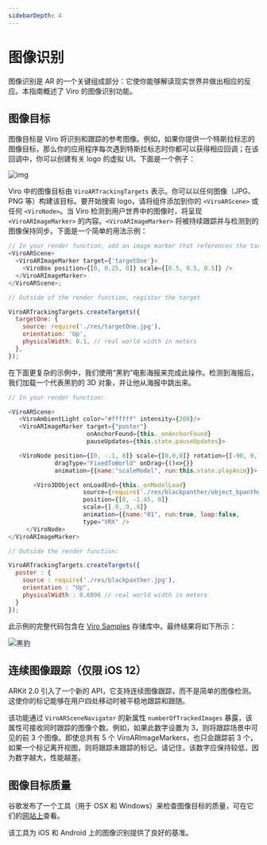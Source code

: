 ```yaml
---
sidebarDepth: 4
---
```


# 图像识别

图像识别是 AR 的一个关键组成部分：它使你能够解读现实世界并做出相应的反应。本指南概述了 Viro 的图像识别功能。

## 图像目标

图像目标是 Viro 将识别和跟踪的参考图像。例如，如果你提供一个特斯拉标志的图像目标，那么你的应用程序每次遇到特斯拉标志时你都可以获得相应回调；在该回调中，你可以创建有关 logo 的虚拟 UI。下面是一个例子：

![img](https://files.readme.io/3269a8e-viro_car_marker_demo.gif)

Viro 中的图像目标由 `ViroARTrackingTargets` 表示。你可以以任何图像（JPG、PNG 等）构建该目标。要开始搜索 logo，请将组件添加到你的 `<ViroARScene>` 或任何 `<ViroNode>`。当 Viro 检测到用户世界中的图像时，将呈现 `<ViroARImageMarker>` 的内容。`<ViroARImageMarker>` 将被持续跟踪并与检测到的图像保持同步。下面是一个简单的用法示例：

```js
// In your render function, add an image marker that references the target
<ViroARScene>
  <ViroARImageMarker target={'targetOne'}>
    <ViroBox position={[0, 0.25, 0]} scale={[0.5, 0.5, 0.5]} />
  </ViroARImageMarker>
</ViroARScene>;

// Outside of the render function, register the target

ViroARTrackingTargets.createTargets({
  targetOne: {
    source: require('./res/targetOne.jpg'),
    orientation: 'Up',
    physicalWidth: 0.1, // real world width in meters
  },
});
```

在下面更复杂的示例中，我们使用“黑豹”电影海报来完成此操作。检测到海报后，我们加载一个代表黑豹的 3D 对象，并让他从海报中跳出来。

```js
// In your render function:

<ViroARScene>
   <ViroAmbientLight color="#ffffff" intensity={200}/>
   <ViroARImageMarker target={"poster"}
                      onAnchorFound={this._onAnchorFound}
                      pauseUpdates={this.state.pauseUpdates}>

   <ViroNode position={[0, -.1, 0]} scale={[0,0,0]} rotation={[-90, 0, 0]}
             dragType="FixedToWorld" onDrag={()=>{}}
             animation={{name:"scaleModel", run:this.state.playAnim}}>

       <Viro3DObject onLoadEnd={this._onModelLoad}
                     source={require('./res/blackpanther/object_bpanther_anim.vrx')}
                     position={[0, -1.45, 0]}
                     scale={[.9,.9,.9]}
                     animation={{name:"01", run:true, loop:false,                                                 onFinish:this._onFinish}}
                     type="VRX" />
     </ViroNode>
</ViroARImageMarker>

// Outside the render function:

ViroARTrackingTargets.createTargets({
  poster : {
    source : require('./res/blackpanther.jpg'),
    orientation : "Up",
    physicalWidth : 0.6096 // real world width in meters
  }
});
```

此示例的完整代码包含在 [Viro Samples](https://github.com/viromedia/viro/tree/master/code-samples/js/ARPosterDemo) 存储库中。最终结果将如下所示：

![黑豹](https://files.readme.io/f56f163-viro_black_panther_marker_demo.gif)

## 连续图像跟踪（仅限 iOS 12）

ARKit 2.0 引入了一个新的 API，它支持连续图像跟踪，而不是简单的图像检测。这使你的标记能够在用户四处移动时被平稳地跟踪和跟随。

该功能通过 `ViroARSceneNavigator` 的新属性 `numberOfTrackedImages` 暴露，该属性可接收同时跟踪的图像个数。例如，如果此数字设置为 3，则将跟踪场景中可见的前 3 个图像。即使总共有 5 个 ViroARImageMarkers，也只会跟踪前 3 个，如果一个标记离开视图，则将跟踪未跟踪的标记。请记住，该数字应保持较低，因为数字越大，性能越差。

## 图像目标质量

谷歌发布了一个工具（用于 OSX 和 Windows）来检查图像目标的质量，可在它们的[网站上](https://developers.google.com/ar/develop/c/augmented-images/arcoreimg)查看。

该工具为 iOS 和 Android 上的图像识别提供了良好的基准。
